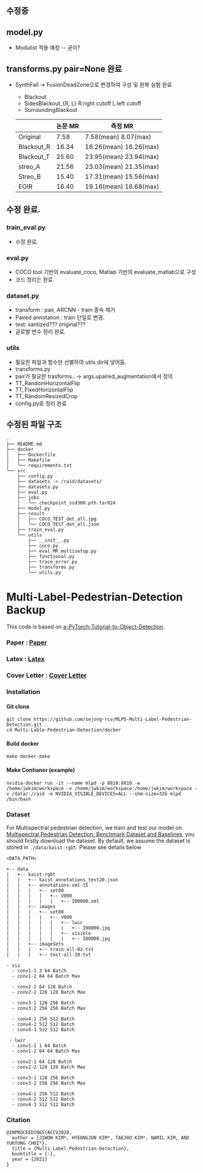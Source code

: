 ## 수정중

## model.py 
 - Modulist 적용 예정 -- 굳이?
 
## transforms.py pair=None 완료
- SynthFail -> FusionDeadZone으로 변경하여 구성 및 원복 실험 완료
  - Blackout
  - SidesBlackout_{R, L} R:right cutoff L:left cutoff
  - SurroundingBlackout

  |         | 논문 MR | 측정 MR |
  |--------|--|--|
  |Original| 7.58  | 7.58(mean) 8.07(max) |
  |Blackout_R| 16.34 | 16.26(mean) 16.26(max) |
  |Blackout_T| 25.60 | 23.95(mean) 23.94(max) |
  |streo_A| 21.56 | 23.03(mean) 21.35(max) |
  |Streo_B| 15.40 | 17.31(mean) 15.56(max) |
  |EOIR| 16.40 | 19.16(mean) 16.68(max) |

## 수정 완료.
### train_eval.py
- 수정 완료.

### eval.py
- COCO tool 기반의 evaluate_coco, Matlab 기반의 evaluate_matlab으로 구성
- 코드 정리는 완료.

### dataset.py
- transform : pair, ARCNN - train 종속 제거
- Paired annotation : train 단일로 변경.
- test: santized??? original???
- 글로벌 변수 정리 완료.

### utils
- 필요한 파일과 함수만 선별하여 utils dir에 넣어둠.
- transforms.py
 - pair가 필요한 trasforms.. -> args.upaired_augmentation에서 정의
  - TT_RandomHorizontalFlip
  - TT_FixedHorizontalFlip
  - TT_RandomResizedCrop
- config.py로 정리 완료


## 수정된 파일 구조
```
.
├── README.md
├── docker
│   ├── Dockerfile
│   ├── Makefile
│   └── requirements.txt
└── src
    ├── config.py
    ├── datasets -> /raid/datasets/
    ├── datasets.py
    ├── eval.py
    ├── jobs
    │   └── checkpoint_ssd300.pth.tar024
    ├── model.py
    ├── result
    │   ├── COCO_TEST_det_all.jpg
    │   └── COCO_TEST_det_all.json
    ├── train_eval.py
    └── utils
        ├── __init__.py
        ├── coco.py
        ├── eval_MR_multisetup.py
        ├── functional.py
        ├── trace_error.py
        ├── transforms.py
        └── utils.py
```

# Multi-Label-Pedestrian-Detection Backup

This code is based on [a-PyTorch-Tutorial-to-Object-Detection](https://github.com/sgrvinod/a-PyTorch-Tutorial-to-Object-Detection). 


### Paper : [Paper](./MLPD/MLPD.pdf)
### Latex : [Latex](./MLPD/MLPD_Latex_Image_X.zip)
### Cover Letter : [Cover Letter](./MLPD/Cover_letter.pdf)


### Installation

#### Git clone

```
git clone https://github.com/sejong-rcv/MLPD-Multi-Label-Pedestrian-Detection.git
cd Multi-Lable-Pedestrian-Detection/docker
```

#### Build docker 

```
make docker-make
```

#### Make Contianer (example)

```
nvidia-docker run -it --name mlpd -p 8810:8810 -w /home/jwkim/workspace -v /home/jwkim/workspace:/home/jwkim/workspace -v /data/:/raid -e NVIDIA_VISIBLE_DEVICES=ALL --shm-size=32G mlpd /bin/bash
```

### Dataset

For Multispectral pedestrian detection, we train and test our model on [Multispectral Pedestrian Detection: Benchmark Dataset and Baselines](https://github.com/SoonminHwang/rgbt-ped-detection), you should firstly download the dataset. By default, we assume the dataset is stored in `./data/kaist-rgbt`. Please see details below

``` 
<DATA_PATH>

+-- data
|   +-- kaist-rgbt
|   |   +-- kaist_annotations_test20.json
|   |   +-- annotations-xml-15
|   |   |   +-- set00
|   |   |   |   +-- V000
|   |   |   |   |   +-- I00000.xml
|   |   +-- images
|   |   |   +-- set00
|   |   |   |   +-- V000
|   |   |   |   |   +-- lwir
|   |   |   |   |   |   +-- I00000.jpg
|   |   |   |   |   +-- visible
|   |   |   |   |   |   +-- I00000.jpg
|   |   +-- imageSets
|   |   |   +-- train-all-02.txt
|   |   |   +-- test-all-20.txt

```
```
- vis
  - conv1-1 3 64 Batch
  - conv1-2 64 64 Batch Max

  - conv2-1 64 128 Batch
  - conv2-2 128 128 Batch Max

  - conv3-1 128 256 Batch
  - conv3-2 256 256 Batch Max

  - conv4-1 256 512 Batch
  - conv4-2 512 512 Batch
  - conv4-3 512 512 Batch

 - lwir
  - conv1-1 1 64 Batch
  - conv1-2 64 64 Batch Max

  - conv2-1 64 128 Batch
  - conv2-2 128 128 Batch Max

  - conv3-1 128 256 Batch
  - conv3-2 256 256 Batch Max

  - conv4-1 256 512 Batch
  - conv4-2 512 512 Batch
  - conv4-3 512 512 Batch

```

### Citation

```
@INPROCEEDINGS{ACCV2020,
  author = {JIWON KIM*, HYEONGJUN KIM*, TAEJOO KIM*, NAMIL KIM, AND YUKYUNG CHOI*},
  title = {Multi-Label-Pedestrian-Detection},
  booktitle = {-},
  year = {2021}
}
```
